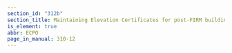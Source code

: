 ```yaml
---
section_id: "312b"
section_title: Maintaining Elevation Certificates for post-FIRM buildings
is_element: true
abbr: ECPO
page_in_manual: 310-12
---
```


